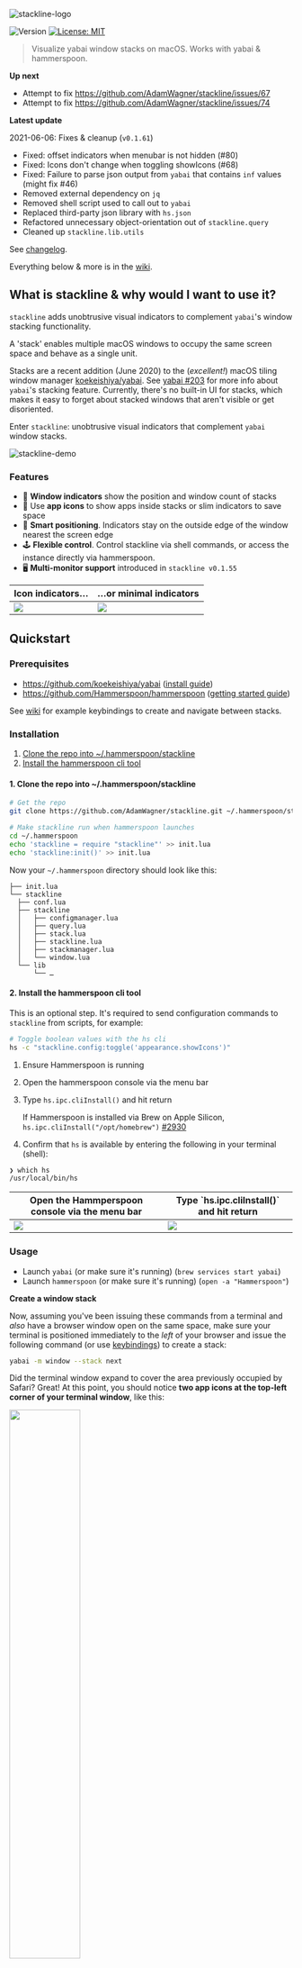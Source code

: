 <!-- vim: set tw=0 :-->
![stackline-logo](https://user-images.githubusercontent.com/1683979/90966915-1f9b1400-e48d-11ea-8cbb-0ceea6fcfc39.png)
<p>
  <img alt="Version" src="https://img.shields.io/badge/version-0.1.61-blue.svg?cacheSeconds=2592000" />
  <a href="#" target="_blank">
    <img alt="License: MIT" src="https://img.shields.io/badge/License-MIT-yellow.svg" />
  </a>
</p>

> Visualize yabai window stacks on macOS. Works with yabai & hammerspoon.

**Up next**

- Attempt to fix https://github.com/AdamWagner/stackline/issues/67
- Attempt to fix https://github.com/AdamWagner/stackline/issues/74

**Latest update**

2021-06-06: Fixes & cleanup (`v0.1.61`)

- Fixed: offset indicators when menubar is not hidden (#80)
- Fixed: Icons don't change when toggling showIcons (#68)
- Fixed: Failure to parse json output from `yabai` that contains `inf` values (might fix #46)
- Removed external dependency on `jq`
- Removed shell script used to call out to `yabai`
- Replaced third-party json library with `hs.json`
- Refactored unnecessary object-orientation out of `stackline.query`
- Cleaned up `stackline.lib.utils`

See [changelog](https://github.com/AdamWagner/stackline/wiki/Changelog).

Everything below & more is in the [wiki](https://github.com/AdamWagner/stackline/wiki/Install-dependencies).

## What is stackline & why would I want to use it?

`stackline` adds unobtrusive visual indicators to complement `yabai`'s window stacking functionality.

A 'stack' enables multiple macOS windows to occupy the same screen space and behave as a single unit. 

Stacks are a recent addition (June 2020) to the (_excellent!_) macOS tiling window manager [koekeishiya/yabai](https://github.com/koekeishiya/yabai). See [yabai #203](https://github.com/koekeishiya/yabai/issues/203) for more info about `yabai`'s stacking feature. Currently, there's no built-in UI for stacks, which makes it easy to forget about stacked windows that aren't visible or get disoriented.

Enter `stackline`: unobtrusive visual indicators that complement `yabai` window stacks.

![stackline-demo](https://user-images.githubusercontent.com/1683979/90967233-08f6bc00-e491-11ea-9b0a-d75f248ce4b1.gif)

### Features

- 🚦 **Window indicators** show the position and window count of stacks
- 🔦 Use **app icons** to show apps inside stacks or slim indicators to save space
- 🧘 **Smart positioning**. Indicators stay on the outside edge of the window nearest the screen edge
- 🕹️ **Flexible control**. Control stackline via shell commands, or access the instance directly via hammerspoon.
- 🖥️ **Multi-monitor support** introduced in `stackline v0.1.55`

<table>
<tbody>
<thead>
 <th>Icon indicators…</th>
 <th>…or minimal indicators</th>
</thead>
  <tr>
    <td>
       <img src="https://user-images.githubusercontent.com/1683979/90966909-1ad66000-e48d-11ea-9f64-7708a9e1d149.png"/>
    </td>
    <td>
       <img src="https://user-images.githubusercontent.com/1683979/90966912-1dd15080-e48d-11ea-9890-3e10ea7ce397.png"/>
    </td>
  </tr>
</tbody>
</table>


## Quickstart

### Prerequisites

- https://github.com/koekeishiya/yabai ([install guide](https://github.com/koekeishiya/yabai/wiki/Installing-yabai-(latest-release)))
- https://github.com/Hammerspoon/hammerspoon ([getting started guide](https://www.hammerspoon.org/go/))

See [wiki](https://github.com/AdamWagner/stackline/wiki/Install-&-configure-dependencies#user-content-configure-yabai-stacks) for example keybindings to create and navigate between stacks.

### Installation

1. [Clone the repo into ~/.hammerspoon/stackline](https://github.com/AdamWagner/stackline/wiki/Install-stackline#1-clone-the-repo-into-hammerspoonstackline)
2. [Install the hammerspoon cli tool](https://github.com/AdamWagner/stackline/wiki/Install-stackline#2-install-the-hammerspoon-cli-tool)

#### 1. Clone the repo into ~/.hammerspoon/stackline

```sh
# Get the repo
git clone https://github.com/AdamWagner/stackline.git ~/.hammerspoon/stackline

# Make stackline run when hammerspoon launches
cd ~/.hammerspoon
echo 'stackline = require "stackline"' >> init.lua
echo 'stackline:init()' >> init.lua
```

Now your `~/.hammerspoon` directory should look like this:

```
├── init.lua
└── stackline
  ├── conf.lua
  ├── stackline
  │   ├── configmanager.lua
  │   ├── query.lua
  │   ├── stack.lua
  │   ├── stackline.lua
  │   ├── stackmanager.lua
  │   └── window.lua
  └── lib
      └── …
```


#### 2. Install the hammerspoon cli tool

This is an optional step. It's required to send configuration commands to `stackline` from scripts, for example:

```sh
# Toggle boolean values with the hs cli
hs -c "stackline.config:toggle('appearance.showIcons')"
```
1. Ensure Hammerspoon is running
2. Open the hammerspoon console via the menu bar
3. Type `hs.ipc.cliInstall()` and hit return
                          
    If Hammerspoon is installed via Brew on Apple Silicon, `hs.ipc.cliInstall("/opt/homebrew")` [#2930](https://github.com/Hammerspoon/hammerspoon/issues/2930)
4. Confirm that `hs` is available by entering the following in your terminal (shell):

```sh
❯ which hs
/usr/local/bin/hs
```

<table>
<tbody>
<thead>
 <th>Open the Hammperspoon console via the menu bar</th>
 <th>Type `hs.ipc.cliInstall()` and hit return</th>
</thead>
  <tr>
    <td>
       <img src="https://user-images.githubusercontent.com/1683979/90970190-66513400-e4b6-11ea-9385-6e31571fd013.png"/>
    </td>
    <td>
       <img src="https://user-images.githubusercontent.com/1683979/100528318-769d3d00-3190-11eb-8444-1a70ad5f7baa.png"/>
    </td>
  </tr>
</tbody>
</table>

### Usage

- Launch `yabai` (or make sure it's running) (`brew services start yabai`)
- Launch `hammerspoon` (or make sure it's running) (`open -a "Hammerspoon"`)

**Create a window stack**

Now, assuming you've been issuing these commands from a terminal and _also_ have a browser window open on the same space, make sure your terminal is positioned immediately to the _left_ of your browser and issue the following command (or use [keybindings](https://github.com/AdamWagner/stackline/wiki/Install-dependencies)) to create a stack:

```sh
yabai -m window --stack next
```

Did the terminal window expand to cover the area previously occupied by Safari? Great! At this point, you should notice **two app icons at the top-left corner of your terminal window**, like this:

<img width="50%" src="https://user-images.githubusercontent.com/1683979/90969027-53376780-e4a8-11ea-88c9-354f43b0a4ef.png" />

You can toggle minimalist mode by turning the icons off:

```sh
hs -c 'stackline.config:toggle("appearance.showIcons")'
```

<img width="50%" src="https://user-images.githubusercontent.com/1683979/90969026-52063a80-e4a8-11ea-885d-9dd5b1409f20.png" />

See the wiki to [for details about how to do this with a key binding](https://github.com/AdamWagner/stackline/wiki/Keybindings).


## Thanks to contributors!

All are welcome. Feel free to dive in by opening an [issue](https://github.com/AdamWagner/stackline/issues/new) or submitting a PR.

[@alin23](https://github.com/alin23) initially proposed the [concept for stackline here](https://github.com/koekeishiya/yabai/issues/203#issuecomment-652948362) and encouraged [@AdamWagner](https://github.com/AdamWagner) to share the mostly-broken proof-of-concept publicly. Since then, [@alin23](https://github.com/alin23) dramatically improved upon the initial proof-of-concept with [#13](https://github.com/AdamWagner/stackline/pull/13), has some pretty whiz-bang functionality on deck with [#17](https://github.com/AdamWagner/stackline/pull/17), and has been a great thought partner/reviewer.  

[@zweck](https://github.com/zweck), who, [in the same thread](https://github.com/koekeishiya/yabai/issues/203#issuecomment-656780281), got the gears turning about how [@alin23](gh-alin23)'s idea could be implemented and _also_ urged Adam to share his POC.

[@johnallen3d](https://github.com/johnallen3d) for being of one the first folks to install stackline, and for identifying several mistakes & gaps in the setup instructions. 

[@pete-may](https://github.com/pete-may) for saving folks from frustration by fixing an out-of-date command in the readme ([#48](https://github.com/AdamWagner/stackline/pull/48))

[@AdamWagner](https://github.com/AdamWagner) wrote the initial proof-of-concept (POC) for stackline.

Give a ⭐️ if you think (a more fully-featured version of) stackline would be useful!

### …on the shoulders of giants

Thanks to [@koekeishiya](gh-koekeishiya) without whom the _wonderful_ [yabai](https://github.com/koekeishiya/yabai) would not exist, and projects like this would have no reason to exist.

Similarly, thanks to [@dominiklohmann](https://github.com/dominiklohmann), who has helped _so many people_ make chunkwm/yabai "do the thing" they want and provides great feedback on new and proposed yabai features.

Thanks to [@cmsj](https://github.com/cmsj), [@asmagill](https://github.com/asmagill), and all of the contributors to [hammerspoon](https://github.com/Hammerspoon/hammerspoon) for making macos APIs accessible to the rest of us!

Thanks to the creators & maintainers of the lua utility libaries [underscore.lua](https://github.com/mirven/underscore.lua), [lume.lua](https://github.com/rxi/lume), and [self.lua](https://github.com/M1que4s/self).

## License & attribution

stackline is licensed under the [&nearr;&nbsp;MIT&nbsp;License](stackline-license), the same license used by [yabai](https://github.com/koekeishiya/yabai/blob/master/LICENSE.txt) and [hammerspoon](https://github.com/Hammerspoon/hammerspoon/blob/master/LICENSE).

MIT is a simple permissive license with conditions only requiring the preservation of copyright and license notices. Licensed works, modifications, and larger works may be distributed under different terms and without source code.

[MIT](LICENSE) © Adam Wagner
